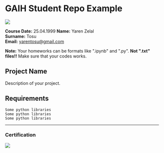 # GAIH Student Repo Example
![](img/newlogo.png)

**Course Date:** 25.04.1999
**Name:** Yaren Zelal  
**Surname:** Tosu  
**Email:** yarentosu@gmail.com  

**Note:** Your homeworks can be formats like ".ipynb" and ".py". **Not ".txt" files!!** Make sure that your codes works.  

## Project Name
Description of your project.

## Requirements
```
Some python libraries
Some python libraries
Some python libraries
```
---

### Certification
![](img/TopLearnerCertificate.png)

